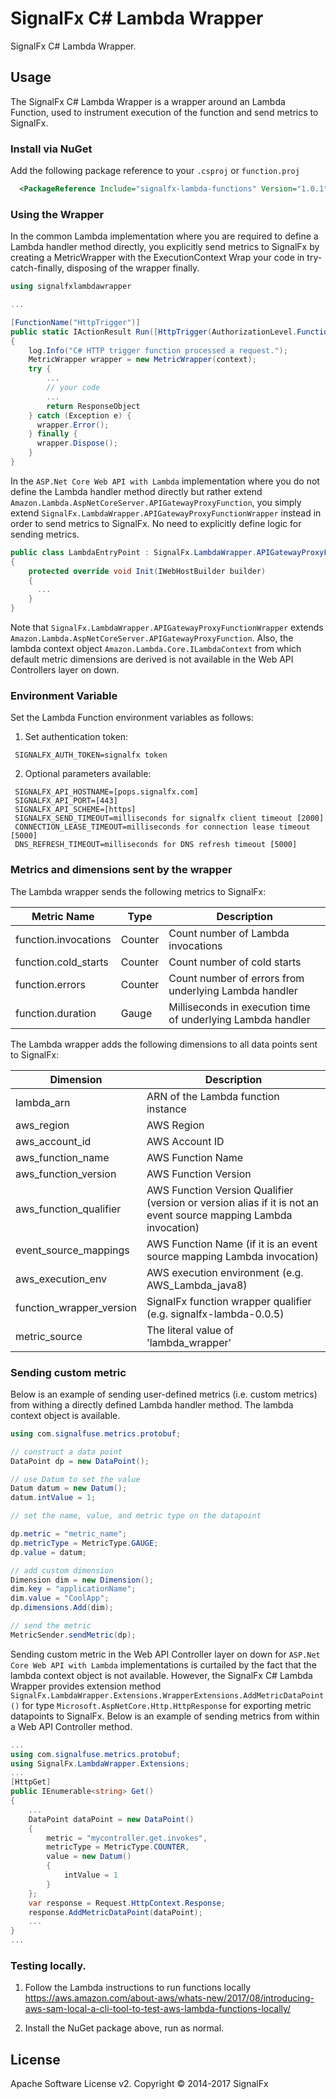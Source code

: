 # SignalFx C# Lambda Wrapper

SignalFx C# Lambda Wrapper.

## Usage

The SignalFx C# Lambda Wrapper is a wrapper around an Lambda Function, used to instrument execution of the function and send metrics to SignalFx.

### Install via NuGet
Add the following package reference to your `.csproj` or `function.proj`
```xml
  <PackageReference Include="signalfx-lambda-functions" Version="1.0.1"/>
```


### Using the Wrapper

In the common Lambda implementation where you are required to define a Lambda handler method directly, you explicitly send metrics to SignalFx by creating a MetricWrapper with the ExecutionContext Wrap your code in try-catch-finally, disposing of the wrapper finally.
```cs
using signalfxlambdawrapper

...

[FunctionName("HttpTrigger")]
public static IActionResult Run([HttpTrigger(AuthorizationLevel.Function, "get", "post", Route = null)]HttpRequest req, TraceWriter log, ExecutionContext context)
{
    log.Info("C# HTTP trigger function processed a request.");
    MetricWrapper wrapper = new MetricWrapper(context);
    try { 
        ...
        // your code
        ...
        return ResponseObject
    } catch (Exception e) {
      wrapper.Error();
    } finally {
      wrapper.Dispose();
    }
}
```
In the `ASP.Net Core Web API with Lambda` implementation where you do not define the Lambda handler method directly but rather extend `Amazon.Lambda.AspNetCoreServer.APIGatewayProxyFunction`, you simply extend `SignalFx.LambdaWrapper.APIGatewayProxyFunctionWrapper` instead in order to send metrics to SignalFx. No need to explicitly define logic for sending metrics.
```cs
public class LambdaEntryPoint : SignalFx.LambdaWrapper.APIGatewayProxyFunctionWrapper
{
    protected override void Init(IWebHostBuilder builder)
    {
      ...
    }
}
```
Note that `SignalFx.LambdaWrapper.APIGatewayProxyFunctionWrapper` extends `Amazon.Lambda.AspNetCoreServer.APIGatewayProxyFunction`. Also, the lambda context object `Amazon.Lambda.Core.ILambdaContext` from which default metric dimensions are derived is not available in the Web API Controllers layer on down.

### Environment Variable
Set the Lambda Function environment variables as follows:

1) Set authentication token:
```
 SIGNALFX_AUTH_TOKEN=signalfx token
```
2) Optional parameters available:
```
 SIGNALFX_API_HOSTNAME=[pops.signalfx.com]
 SIGNALFX_API_PORT=[443]
 SIGNALFX_API_SCHEME=[https]
 SIGNALFX_SEND_TIMEOUT=milliseconds for signalfx client timeout [2000]
 CONNECTION_LEASE_TIMEOUT=milliseconds for connection lease timeout [5000]
 DNS_REFRESH_TIMEOUT=milliseconds for DNS refresh timeout [5000]
```

### Metrics and dimensions sent by the wrapper
The Lambda wrapper sends the following metrics to SignalFx:

| Metric Name  | Type | Description |
| ------------- | ------------- | ---|
| function.invocations  | Counter  | Count number of Lambda invocations|
| function.cold_starts  | Counter  | Count number of cold starts|
| function.errors  | Counter  | Count number of errors from underlying Lambda handler|
| function.duration  | Gauge  | Milliseconds in execution time of underlying Lambda handler|

The Lambda wrapper adds the following dimensions to all data points sent to SignalFx:

| Dimension | Description |
| ------------- | ---|
| lambda_arn  | ARN of the Lambda function instance |
| aws_region  | AWS Region  |
| aws_account_id | AWS Account ID  |
| aws_function_name  | AWS Function Name |
| aws_function_version  | AWS Function Version |
| aws_function_qualifier  | AWS Function Version Qualifier (version or version alias if it is not an event source mapping Lambda invocation) |
| event_source_mappings  | AWS Function Name (if it is an event source mapping Lambda invocation) |
| aws_execution_env  | AWS execution environment (e.g. AWS_Lambda_java8) |
| function_wrapper_version  | SignalFx function wrapper qualifier (e.g. signalfx-lambda-0.0.5) |
| metric_source | The literal value of 'lambda_wrapper' |

### Sending custom metric

Below is an example of sending user-defined metrics (i.e. custom metrics) from withing a directly defined Lambda handler method. The lambda context object is available.

```cs
using com.signalfuse.metrics.protobuf;

// construct a data point
DataPoint dp = new DataPoint();

// use Datum to set the value
Datum datum = new Datum();
datum.intValue = 1;

// set the name, value, and metric type on the datapoint

dp.metric = "metric_name";
dp.metricType = MetricType.GAUGE;
dp.value = datum;

// add custom dimension
Dimension dim = new Dimension();
dim.key = "applicationName";
dim.value = "CoolApp";
dp.dimensions.Add(dim);

// send the metric
MetricSender.sendMetric(dp);
```

Sending custom metric in the Web API Controller layer on down for `ASP.Net Core Web API with Lambda` implementations is curtailed by the fact that the lambda context object is not available. However, the SignalFx C# Lambda Wrapper provides extension method `SignalFx.LambdaWrapper.Extensions.WrapperExtensions.AddMetricDataPoint()` for type `Microsoft.AspNetCore.Http.HttpResponse` for exporting metric datapoints to SignalFx. Below is an example of sending metrics from within a Web API Controller method.

```cs
...
using com.signalfuse.metrics.protobuf;
using SignalFx.LambdaWrapper.Extensions;
...
[HttpGet]
public IEnumerable<string> Get()
{
    ...
    DataPoint dataPoint = new DataPoint()
    {
        metric = "mycontroller.get.invokes",
        metricType = MetricType.COUNTER,
        value = new Datum()
        {
            intValue = 1
        }
    };
    var response = Request.HttpContext.Response;
    response.AddMetricDataPoint(dataPoint);
    ...
}
...
```

### Testing locally.
1) Follow the Lambda instructions to run functions locally https://aws.amazon.com/about-aws/whats-new/2017/08/introducing-aws-sam-local-a-cli-tool-to-test-aws-lambda-functions-locally/

2) Install the NuGet package above, run as normal.


## License

Apache Software License v2. Copyright © 2014-2017 SignalFx

